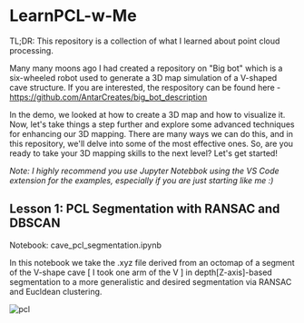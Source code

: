 # LearnPCL-w-Me
TL;DR: This repository is a collection of what I learned about point cloud processing.

Many many moons ago I had created a repository on "Big bot" which is a six-wheeled robot used to generate a 3D map simulation of a V-shaped cave structure.
If you are interested, the respository can be found here - https://github.com/AntarCreates/big_bot_description


In the demo, we looked at how to create a 3D map and how to visualize it. Now, let's take things a step further and explore some advanced techniques for enhancing our 3D mapping. There are many ways we can do this, and in this repository, we'll delve into some of the most effective ones. So, are you ready to take your 3D mapping skills to the next level? Let's get started!

*Note: I highly recommend you use Jupyter Notebbok using the VS Code extension for the examples, especially if you are just starting like me :)*

## Lesson 1: PCL Segmentation with RANSAC and DBSCAN

Notebook: cave_pcl_segmentation.ipynb

In this notebook we take the .xyz file derived from an octomap of a segment of the V-shape cave [ I took one arm of the V ] in depth[Z-axis]-based segmentation to a more generalistic and desired segmentation via RANSAC and Eucldean clustering.


![pcl](https://user-images.githubusercontent.com/81281780/211139604-18d4307f-df7e-4dd3-a72c-ecabf9dd9379.gif)


